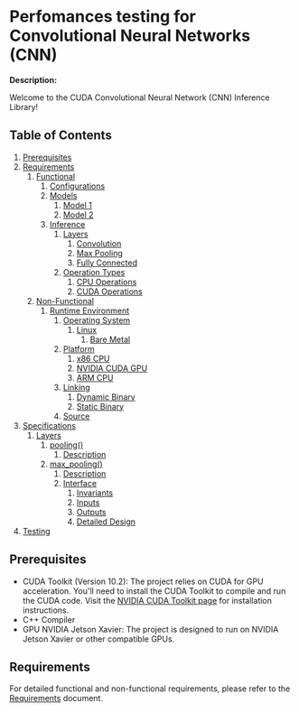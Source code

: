 # Perfomances testing for Convolutional Neural Networks (CNN)

**Description:**

Welcome to the CUDA Convolutional Neural Network (CNN) Inference Library!

## Table of Contents

1. [Prerequisites](#prerequisites)
2. [Requirements](requirements.md)
    1. [Functional](requirements.md#functional)
        1. [Configurations](requirements.md#configurations)
        2. [Models](requirements.md#models)
            1. [Model 1](requirements.md#model-1)
            2. [Model 2](requirements.md#model-2)
        3. [Inference](requirements.md#inference)
            1. [Layers](requirements.md#layers)
                1. [Convolution](requirements.md#convolution)
                2. [Max Pooling](requirements.md#max-pooling)
                3. [Fully Connected](requirements.md#fully-connected)
            2. [Operation Types](requirements.md#operation-types)
                1. [CPU Operations](requirements.md#cpu-operations)
                2. [CUDA Operations](requirements.md#cuda-operations)
    2. [Non-Functional](requirements.md#non-functional)
        1. [Runtime Environment](requirements.md#runtime-environment)
            1. [Operating System](requirements.md#operating-system)
                1. [Linux](requirements.md#linux)
                    1. [Bare Metal](requirements.md#bare-metal)
            2. [Platform](requirements.md#platform)
                1. [x86 CPU](requirements.md#x86-cpu)
                2. [NVIDIA CUDA GPU](requirements.md#nvidia-cuda-gpu)
                3. [ARM CPU](requirements.md#arm-cpu)
            3. [Linking](requirements.md#linking)
                1. [Dynamic Binary](requirements.md#dynamic-binary)
                2. [Static Binary](requirements.md#static-binary)
            4. [Source](requirements.md#source)
3. [Specifications](#specifications)
	1. [Layers](#layers-1)
		1. [pooling()](#pooling)
			1. [Description](#description)
		2. [max_pooling()](#max_pooling)
			1. [Description](#description-1)
			2. [Interface](#interface)
				1. [Invariants](#invariants)
				2. [Inputs](#inputs)
				3. [Outputs](#outputs)
				4. [Detailed Design](#detailed-design)
4. [Testing](#testing)

## Prerequisites

- CUDA Toolkit (Version 10.2): The project relies on CUDA for GPU acceleration. You'll need to install the CUDA Toolkit to compile and run the CUDA code. Visit the [NVIDIA CUDA Toolkit page](https://developer.nvidia.com/cuda-toolkit) for installation instructions.
- C++ Compiler
- GPU NVIDIA Jetson Xavier: The project is designed to run on NVIDIA Jetson Xavier or other compatible GPUs.

## Requirements

For detailed functional and non-functional requirements, please refer to the [Requirements](requirements.md) document.

